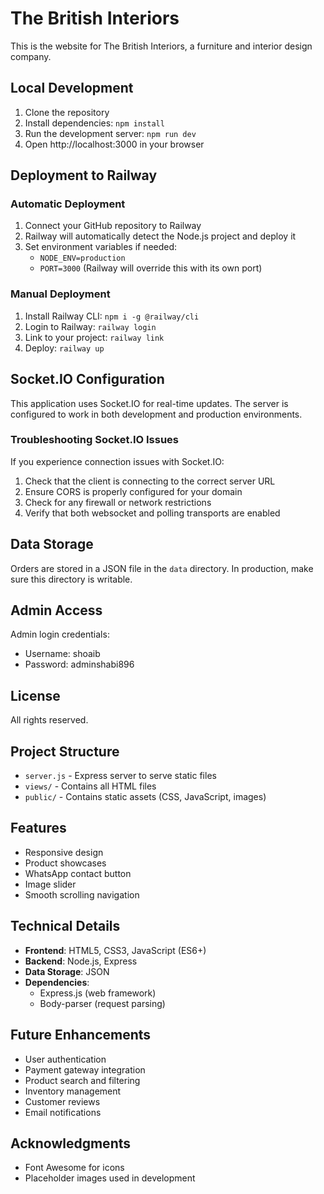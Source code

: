 # The British Interiors

This is the website for The British Interiors, a furniture and interior design company.

## Local Development

1. Clone the repository
2. Install dependencies: `npm install`
3. Run the development server: `npm run dev`
4. Open http://localhost:3000 in your browser

## Deployment to Railway

### Automatic Deployment

1. Connect your GitHub repository to Railway
2. Railway will automatically detect the Node.js project and deploy it
3. Set environment variables if needed:
   - `NODE_ENV=production`
   - `PORT=3000` (Railway will override this with its own port)

### Manual Deployment

1. Install Railway CLI: `npm i -g @railway/cli`
2. Login to Railway: `railway login`
3. Link to your project: `railway link`
4. Deploy: `railway up`

## Socket.IO Configuration

This application uses Socket.IO for real-time updates. The server is configured to work in both development and production environments.

### Troubleshooting Socket.IO Issues

If you experience connection issues with Socket.IO:

1. Check that the client is connecting to the correct server URL
2. Ensure CORS is properly configured for your domain
3. Check for any firewall or network restrictions
4. Verify that both websocket and polling transports are enabled

## Data Storage

Orders are stored in a JSON file in the `data` directory. In production, make sure this directory is writable.

## Admin Access

Admin login credentials:
- Username: shoaib
- Password: adminshabi896

## License

All rights reserved.

## Project Structure

- `server.js` - Express server to serve static files
- `views/` - Contains all HTML files
- `public/` - Contains static assets (CSS, JavaScript, images)

## Features

- Responsive design
- Product showcases
- WhatsApp contact button
- Image slider
- Smooth scrolling navigation

## Technical Details

- **Frontend**: HTML5, CSS3, JavaScript (ES6+)
- **Backend**: Node.js, Express
- **Data Storage**: JSON
- **Dependencies**: 
  - Express.js (web framework)
  - Body-parser (request parsing)

## Future Enhancements

- User authentication
- Payment gateway integration
- Product search and filtering
- Inventory management
- Customer reviews
- Email notifications

## Acknowledgments

- Font Awesome for icons
- Placeholder images used in development 